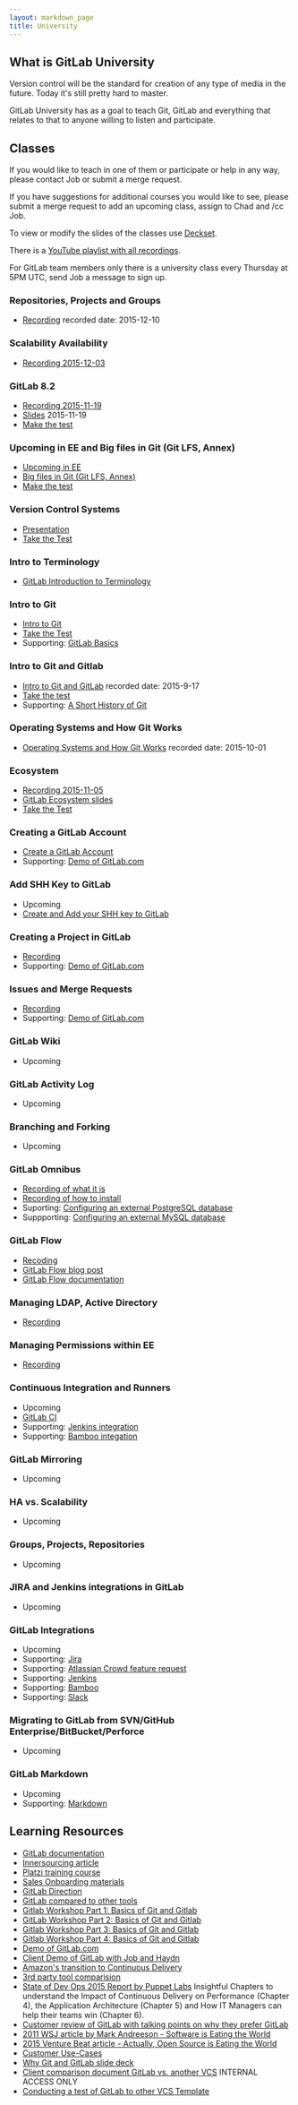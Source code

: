 ```yaml
---
layout: markdown_page
title: University
---
```


## What is GitLab University

Version control will be the standard for creation of any type of media in the
future. Today it's still pretty hard to master.

GitLab University has as a goal to teach Git, GitLab and everything that relates
to that to anyone willing to listen and participate.

## Classes

If you would like to teach in one of them or participate or help in any way, please contact Job or submit a merge request.

If you have suggestions for additional courses you would like to see,
please submit a merge request to add an upcoming class, assign to Chad and /cc Job.

To view or modify the slides of the classes use [Deckset](http://www.decksetapp.com/).

There is a [YouTube playlist with all recordings](https://www.youtube.com/playlist?list=PLFGfElNsQthbQu_IWlNOxul0TbS_2JH-e).

For GitLab team members only there is a university class every Thursday at 5PM UTC, send Job a message to sign up.

### Repositories, Projects and Groups

* [Recording](https://www.youtube.com/watch?v=4TWfh1aKHHw&index=1&list=PLFGfElNsQthbQu_IWlNOxul0TbS_2JH-e) recorded date: 2015-12-10

### Scalability Availability

* [Recording 2015-12-03](https://www.youtube.com/watch?v=cXRMJJb6sp4&list=PLFGfElNsQthbQu_IWlNOxul0TbS_2JH-e&index=2)

### GitLab 8.2

- [Recording 2015-11-19](https://www.youtube.com/watch?v=09RLHyMFfpA&index=3&list=PLFGfElNsQthbQu_IWlNOxul0TbS_2JH-e)
- [Slides](https://gitlab.com/gitlab-org/University/blob/master/classes/8.2.md) 2015-11-19
- [Make the test](http://goo.gl/forms/9PnmhiNzEa)

### Upcoming in EE and Big files in Git (Git LFS, Annex)

- [Upcoming in EE](https://gitlab.com/gitlab-org/University/blob/master/classes/upcoming_in_ee.md)
- [Big files in Git (Git LFS, Annex)](https://gitlab.com/gitlab-org/University/blob/master/classes/git_lfs_and_annex.md)
- [Make the test](http://goo.gl/forms/RFsNK9fKuj)

### Version Control Systems

- [Presentation](https://docs.google.com/presentation/d/16sX7hUrCZyOFbpvnrAFrg6tVO5_yT98IgdAqOmXwBho/edit#slide=id.g72f2e4906_2_29)
- [Take the Test](http://goo.gl/forms/8H8SNcH70T)

### Intro to Terminology

- [GitLab Introduction to Terminology](https://about.gitlab.com/2015/05/18/simple-words-for-a-gitlab-newbie/)

### Intro to Git

- [Intro to Git](https://www.codeschool.com/account/courses/try-git)
- [Take the Test](http://goo.gl/forms/GgWF1T5Ceg)
- Supporting: [GitLab Basics](http://doc.gitlab.com/ce/gitlab-basics/README.html)

### Intro to Git and Gitlab

- [Intro to Git and GitLab](https://www.youtube.com/watch?v=03wb9FvO4Ak&index=5&list=PLFGfElNsQthbQu_IWlNOxul0TbS_2JH-e) recorded date: 2015-9-17
- [Take the test](http://goo.gl/forms/9PnmhiNzEa)
- Supporting: [A Short History of Git](http://git-scm.com/book/en/v2/Getting-Started-A-Short-History-of-Git)

### Operating Systems and How Git Works

- [Operating Systems and How Git Works](https://drive.google.com/a/gitlab.com/file/d/0B41DBToSSIG_OVYxVFJDOGI3Vzg/view?usp=sharing) recorded date: 2015-10-01

### Ecosystem

- [Recording 2015-11-05](https://www.youtube.com/watch?v=sXlhgPK1NTY&list=PLFGfElNsQthbQu_IWlNOxul0TbS_2JH-e&index=6)
- [GitLab Ecosystem slides](https://docs.google.com/presentation/d/1vCU-NbZWz8NTNK8Vu3y4zGMAHb5DpC8PE5mHtw1PWfI/edit)
- [Take the Test](http://goo.gl/forms/5Vrf3CE0iC)

### Creating a GitLab Account

- [Create a GitLab Account](https://courses.platzi.com/classes/git-gitlab/concepto/first-steps/create-an-account-on-gitlab/material/)
- Supporting: [Demo of GitLab.com](https://www.youtube.com/watch?v=WaiL5DGEMR4)

### Add SHH Key to GitLab

- Upcoming
- [Create and Add your SHH key to GitLab](https://www.youtube.com/watch?v=54mxyLo3Mqk)

### Creating a Project in GitLab

- [Recording](https://www.youtube.com/watch?v=7p0hrpNaJ14)
- Supporting: [Demo of GitLab.com](https://www.youtube.com/watch?v=WaiL5DGEMR4)

### Issues and Merge Requests

- [Recording](https://www.youtube.com/watch?v=raXvuwet78M)
- Supporting: [Demo of GitLab.com](https://www.youtube.com/watch?v=WaiL5DGEMR4)

### GitLab Wiki

- Upcoming

### GitLab Activity Log

- Upcoming

### Branching and Forking

- Upcoming

### GitLab Omnibus

- [Recording of what it is](https://www.youtube.com/watch?v=XTmpKudd-Oo)
- [Recording of how to install](https://www.youtube.com/watch?v=Q69YaOjqNhg)
- Suporting: [Configuring an external PostgreSQL database](https://gitlab.com/gitlab-org/omnibus-gitlab/blob/master/README.md#using-a-non-packaged-postgresql-database-management-server)
- Suppporting: [Configuring an external MySQL database](https://gitlab.com/gitlab-org/omnibus-gitlab/blob/master/README.md#using-a-mysql-database-management-server-enterprise-edition-only)

### GitLab Flow

- [Recoding](https://www.youtube.com/watch?v=UGotqAUACZA)
- [GitLab Flow blog post](https://about.gitlab.com/2014/09/29/gitlab-flow/)
- [GitLab Flow documentation](http://doc.gitlab.com/ee/workflow/gitlab_flow.html)

### Managing LDAP, Active Directory

- [Recording](https://www.youtube.com/watch?v=HPMjM-14qa8)

### Managing Permissions within EE

- [Recording](https://www.youtube.com/watch?v=DjUoIrkiNuM)

### Continuous Integration and Runners

- Upcoming
- [GitLab CI](https://about.gitlab.com/gitlab-ci/)
- Supporting: [Jenkins integration](http://doc.gitlab.com/ee/integration/jenkins.html)
- Supporting: [Bamboo integation](https://gitlab.com/gitlab-org/gitlab-ce/blob/master/doc/project_services/bamboo.md)

### GitLab Mirroring

- Upcoming

### HA vs. Scalability

- Upcoming

### Groups, Projects, Repositories

- Upcoming

### JIRA and Jenkins integrations in GitLab

- Upcoming

### GitLab Integrations

- Upcoming
- Supporting: [Jira](http://doc.gitlab.com/ee/integration/jira.html)
- Supporting: [Atlassian Crowd feature request](http://feedback.gitlab.com/forums/176466-general/suggestions/4324384-integration-with-crowd)
- Supporting: [Jenkins](http://doc.gitlab.com/ee/integration/jenkins.html)
- Supporting: [Bamboo](https://gitlab.com/gitlab-org/gitlab-ce/blob/master/doc/project_services/bamboo.md)
- Supporting: [Slack](https://gitlab.com/gitlab-org/gitlab-ce/blob/master/doc/integration/slack.md)

### Migrating to GitLab from SVN/GitHub Enterprise/BitBucket/Perforce

- Upcoming

### GitLab Markdown

- Upcoming
- Supporting: [Markdown](http://doc.gitlab.com/ce/markdown/markdown.html)

## Learning Resources

- [GitLab documentation](http://doc.gitlab.com/)
- [Innersourcing article](https://about.gitlab.com/2014/09/05/innersourcing-using-the-open-source-workflow-to-improve-collaboration-within-an-organization/)
- [Platzi training course](https://courses.platzi.com/courses/git-gitlab/)
- [Sales Onboarding materials](https://about.gitlab.com/handbook/sales-onboarding/)
- [GitLab Direction](https://about.gitlab.com/direction/)
- [GitLab compared to other tools](https://about.gitlab.com/comparison/)
- [Gitlab Workshop Part 1: Basics of Git and Gitlab](https://courses.platzi.com/classes/git-gitlab/concepto/part-1/part-1/material/)
- [GitLab Workshop Part 2: Basics of Git and Gitlab](https://courses.platzi.com/classes/git-gitlab/concepto/part-1/part-23370/material/)
- [Gitlab Workshop Part 3: Basics of Git and Gitlab](https://courses.platzi.com/classes/git-gitlab/concepto/part-1/part-3/material/)
- [Gitlab Workshop Part 4: Basics of Git and Gitlab](https://courses.platzi.com/classes/git-gitlab/concepto/part-1/part-4/material/)
- [Demo of GitLab.com](https://www.youtube.com/watch?v=WaiL5DGEMR4)
- [Client Demo of GitLab with Job and Haydn](https://gitlabmeetings.webex.com/cmp3000/webcomponents/jsp/docshow/closewindow.jsp)
- [Amazon's transition to Continuous Delivery](https://www.youtube.com/watch?v=esEFaY0FDKc)
- [3rd party tool comparision](http://technologyconversations.com/2015/10/16/github-vs-gitlabs-vs-bitbucket-server-formerly-stash/)
- [State of Dev Ops 2015 Report by Puppet Labs](https://puppetlabs.com/sites/default/files/2015-state-of-devops-report.pdf) Insightful Chapters to understand the Impact of Continuous Delivery on Performance (Chapter 4), the Application Architecture (Chapter 5) and How IT Managers can help their teams win (Chapter 6).
- [Customer review of GitLab with talking points on why they prefer GitLab](https://www.enovate.co.uk/web-design-blog/2015/11/25/gitlab-review/)
- [2011 WSJ article by Mark Andreeson - Software is Eating the World](http://www.wsj.com/articles/SB10001424053111903480904576512250915629460)
- [2015 Venture Beat article - Actually, Open Source is Eating the World](http://venturebeat.com/2015/12/06/its-actually-open-source-software-thats-eating-the-world/)
- [Customer Use-Cases](https://about.gitlab.com/handbook/use-cases/)
- [Why Git and GitLab slide deck](https://docs.google.com/a/gitlab.com/presentation/d/1RcZhFmn5VPvoFu6UMxhMOy7lAsToeBZRjLRn0LIdaNc/edit?usp=drive_web)
- [Client comparison document GitLab vs. another VCS](https://docs.google.com/spreadsheets/d/18cRF9Y5I6I7Z_ab6qhBEW55YpEMyU4PitZYjomVHM-M/edit#gid=1194295239) INTERNAL ACCESS ONLY
- [Conducting a test of GitLab to other VCS Template](https://docs.google.com/spreadsheets/d/1ZgMNm4qZSsKPDKljjDYvN5qVZMjBKsjTMFLX9cB85Q0/edit?usp=sharing)